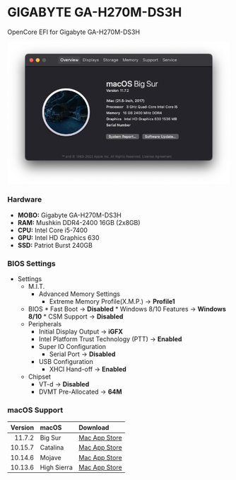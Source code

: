 # GIGABYTE GA-H270M-DS3H

OpenCore EFI for Gigabyte GA-H270M-DS3H

![about](https://raw.githubusercontent.com/randvmbone/GA-H270M-DS3H/master/about.png)

### Hardware

* **MOBO:** Gigabyte GA-H270M-DS3H
* **RAM:** Mushkin DDR4-2400 16GB (2x8GB)
* **CPU:** Intel Core i5-7400
* **GPU:** Intel HD Graphics 630
* **SSD:** Patriot Burst 240GB

### BIOS Settings

* Settings
	* M.I.T.
		*  Advanced Memory Settings
			*  Extreme Memory Profile(X.M.P.) → **Profile1**
	*  BIOS
			*  Fast Boot → **Disabled**
			*  Windows 8/10 Features → **Windows 8/10**
			*  CSM Support → **Disabled**
	* Peripherals
		* Initial Display Output → **iGFX**
		* Intel Platform Trust Technology (PTT) → **Enabled**
		* Super IO Configuration
			* Serial Port → **Disabled** 
		* USB Configuration
			* XHCI Hand-off → **Enabled**
	* Chipset
		* VT-d → **Disabled**      
		* DVMT Pre-Allocated → **64M**

### macOS Support
| Version   | macOS | Download |
| --------: | :---- | :------- |
| 11.7.2 | Big Sur | [Mac App Store](https://apps.apple.com/app/macos-big-sur/id1526878132?mt=12) |
| 10.15.7 | Catalina | [Mac App Store](https://apps.apple.com/app/macos-catalina/id1466841314?mt=12) |
| 10.14.6 | Mojave | [Mac App Store](https://apps.apple.com/app/macos-mojave/id1398502828?mt=12) |
| 10.13.6 | High Sierra | [Mac App Store](https://apps.apple.com/app/macos-high-sierra/id1246284741?mt=12) |